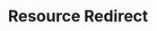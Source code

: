 ---
title: Resource Redirect
nav_order: 1
parent: Icon Packs
permalink: /windhawk/resource-redirect
---